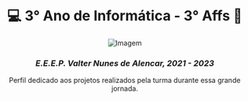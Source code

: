 <div align="center">

# 💻 3° Ano de Informática - 3° Affs 💙

![Imagem](https://i.imgur.com/ttcfBBh.png)

### _E.E.E.P. Valter Nunes de Alencar, 2021 - 2023_

Perfil dedicado aos projetos realizados pela turma durante essa grande jornada.


</div>

